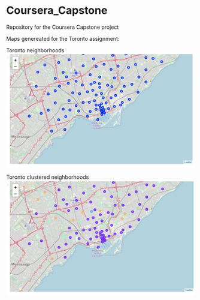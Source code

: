 # Coursera_Capstone
Repository for the Coursera Capstone project


Maps genereated for the Toronto assignment:


Toronto neighborhoods
![Toronto neighborhoods](https://github.com/marioandre17/Coursera_Capstone/blob/master/images/toronto_neighborhoods.jpg?raw=true)


Toronto clustered neighborhoods
![Toronto clustered neighborhoods](https://github.com/marioandre17/Coursera_Capstone/blob/master/images/toronto_clustered_neighborhoods.jpg?raw=true)

